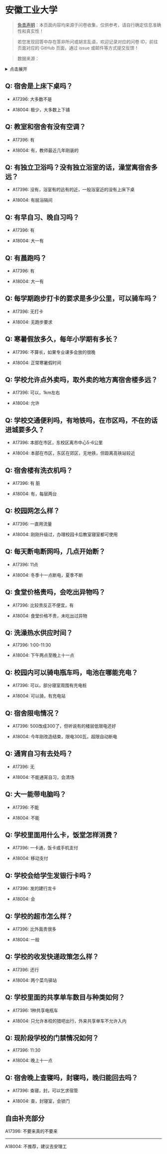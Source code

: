 # 安徽工业大学

> [免责声明](https://colleges.chat/#_3)：本页面内容均来源于问卷收集，仅供参考，请自行确定信息准确性和真实性！

> 若您发现回答中存在答非所问或胡言乱语，欢迎记录对应的问卷 ID，前往页面对应的 GitHub 页面，通过 issue 或邮件等方式提交反馈！

> 数据来源：

<details><summary>点击展开</summary>
<ul>
<li>A17396: 匿名 (2023 年 06 月)</li>
<li>A18004: 匿名 (2023 年 06 月)</li>
</ul>
</details>

## Q: 宿舍是上床下桌吗？

- A17396: 大多数不是

- A18004: 极少，大多数上下铺

## Q: 教室和宿舍有没有空调？

- A17396: 有

- A18004: 有，教师最近几年刚装的

## Q: 有独立卫浴吗？没有独立浴室的话，澡堂离宿舍多远？

- A17396: 没有，浴室有的远有的近，一般浴室近的没有上床下桌

- A18004: 有层浴隔间

## Q: 有早自习、晚自习吗？

- A17396: 有

- A18004: 大一有

## Q: 有晨跑吗？

- A17396: 有

- A18004: 大一有

## Q: 每学期跑步打卡的要求是多少公里，可以骑车吗？

- A17396: 无打卡

- A18004: 无跑步要求

## Q: 寒暑假放多久，每年小学期有多长？

- A17396: 不算长，如果专业课多会放的很晚

- A18004: 正常寒暑假时间

## Q: 学校允许点外卖吗，取外卖的地方离宿舍楼多远？

- A17396: 可以，1km左右

- A18004: 允许

## Q: 学校交通便利吗，有地铁吗，在市区吗，不在的话进城要多久？

- A17396: 本部在市区，东校区离市中心5-6公里

- A18004: 本部在市区，东区在郊区，无地铁，但距离高铁站较近

## Q: 宿舍楼有洗衣机吗？

- A17396: 有 脏

- A18004: 有，每层两台

## Q: 校园网怎么样？

- A17396: 一直用流量

- A18004: 刚刚升级过，办理校园卡后教室寝室都可使用

## Q: 每天断电断网吗，几点开始断？

- A17396: 11点

- A18004: 冬季十一点断电，夏季不断

## Q: 食堂价格贵吗，会吃出异物吗？

- A17396: 比较贵反正不便宜，有

- A18004: 食堂价格不贵，未吃出过异物

## Q: 洗澡热水供应时间？

- A17396: 1:00-11:30

- A18004: 下午两点至晚上十一点

## Q: 校园内可以骑电瓶车吗，电池在哪能充电？

- A17396: 可以，部分寝室周围有充电桩

- A18004: 可以骑，有充电站

## Q: 宿舍限电情况？

- A17396: 500改成300了，但听说有的楼层低限电还好

- A18004: 今年刚改造结束，限电300瓦，超限自动断电

## Q: 通宵自习有去处吗？

- A17396: 无

- A18004: 不能通宵自习，会清场

## Q: 大一能带电脑吗？

- A17396: 不能

- A18004: 不能

## Q: 学校里面用什么卡，饭堂怎样消费？

- A17396: 一卡通，饭卡或手机支付

- A18004: 移动支付

## Q: 学校会给学生发银行卡吗？

- A17396: 发的建行龙卡

- A18004: 会

## Q: 学校的超市怎么样？

- A17396: 比外面贵很多

- A18004: 一般

## Q: 学校的收发快递政策怎么样？

- A17396: 还行

- A18004: 两个菜鸟驿站

## Q: 学校里面的共享单车数目与种类如何？

- A17396: 1种共享电瓶车

- A18004: 只允许本校的猎吧出行，外来共享单车不允许入内

## Q: 现阶段学校的门禁情况如何？

- A17396: 11:30

- A18004: 晚上十一点

## Q: 宿舍晚上查寝吗，封寝吗，晚归能回去吗？

- A17396: 查寝，封，可以乞求宿管

- A18004: 查，封寝室，会锁门

## 自由补充部分

A17396: 不要来真的不要来

***

A18004: 不推荐，建议去安理工